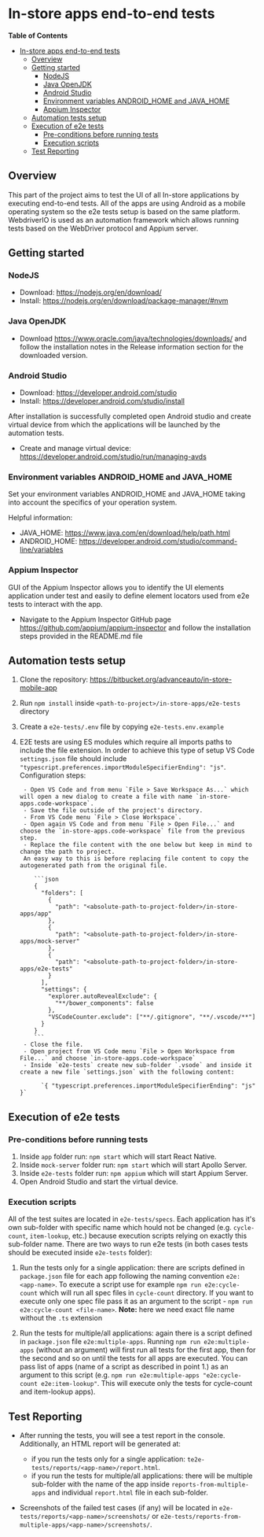 # In-store apps end-to-end tests

**Table of Contents**

- [In-store apps end-to-end tests](#in-store-apps-end-to-end-tests)
  - [Overview](#overview)
  - [Getting started](#getting-started)
    - [NodeJS](#nodejs)
    - [Java OpenJDK](#java-openjdk)
    - [Android Studio](#android-studio)
    - [Environment variables ANDROID\_HOME and JAVA\_HOME](#environment-variables-android_home-and-java_home)
    - [Appium Inspector](#appium-inspector)
  - [Automation tests setup](#automation-tests-setup)
  - [Execution of e2e tests](#execution-of-e2e-tests)
    - [Pre-conditions before running tests](#pre-conditions-before-running-tests)
    - [Execution scripts](#execution-scripts)
  - [Test Reporting](#test-reporting)

## Overview

This part of the project aims to test the UI of all In-store applications by
executing end-to-end tests. All of the apps are using Android as a mobile
operating system so the e2e tests setup is based on the same platform.
WebdriverIO is used as an automation framework which allows running tests based
on the WebDriver protocol and Appium server.

## Getting started

### NodeJS

- Download: https://nodejs.org/en/download/
- Install: https://nodejs.org/en/download/package-manager/#nvm

### Java OpenJDK

- Download https://www.oracle.com/java/technologies/downloads/ and follow the
  installation notes in the Release information section for the downloaded
  version.

### Android Studio

- Download: https://developer.android.com/studio
- Install: https://developer.android.com/studio/install

After installation is successfully completed open Android studio and create
virtual device from which the applications will be launched by the automation
tests.

- Create and manage virtual device:
  https://developer.android.com/studio/run/managing-avds

### Environment variables ANDROID_HOME and JAVA_HOME

Set your environment variables ANDROID_HOME and JAVA_HOME taking into account
the specifics of your operation system.

Helpful information:

- JAVA_HOME: https://www.java.com/en/download/help/path.html
- ANDROID_HOME: https://developer.android.com/studio/command-line/variables

### Appium Inspector

GUI of the Appium Inspector allows you to identify the UI elements application
under test and easily to define element locators used from e2e tests to interact
with the app.

- Navigate to the Appium Inspector GitHub page
  https://github.com/appium/appium-inspector and follow the installation steps
  provided in the README.md file

## Automation tests setup

1.  Clone the repository: https://bitbucket.org/advanceauto/in-store-mobile-app
2.  Run `npm install` inside `<path-to-project>/in-store-apps/e2e-tests`
    directory
3.  Create a `e2e-tests/.env` file by copying `e2e-tests.env.example`
4.  E2E tests are using ES modules which require all imports paths to include
    the file extension. In order to achieve this type of setup VS Code
    `settings.json` file should include
    `"typescript.preferences.importModuleSpecifierEnding": "js"`. Configuration
    steps:

         - Open VS Code and from menu `File > Save Workspace As...` which will open a new dialog to create a file with name `in-store-apps.code-workspace`.
         - Save the file outside of the project's directory.
         - From VS Code menu `File > Close Workspace`.
         - Open again VS Code and from menu `File > Open File...` and choose the `in-store-apps.code-workspace` file from the previous step.
         - Replace the file content with the one below but keep in mind to change the path to project.
         An easy way to this is before replacing file content to copy the autogenerated path from the original file.

            ```json
            {
              "folders": [
                {
                  "path": "<absolute-path-to-project-folder>/in-store-apps/app"
                },
                {
                  "path": "<absolute-path-to-project-folder>/in-store-apps/mock-server"
                },
                {
                  "path": "<absolute-path-to-project-folder>/in-store-apps/e2e-tests"
                }
              ],
              "settings": {
                "explorer.autoRevealExclude": {
                  "**/bower_components": false
                },
                "VSCodeCounter.exclude": ["**/.gitignore", "**/.vscode/**"]
              }
            }
            ```
         - Close the file.
         - Open project from VS Code menu `File > Open Workspace from File...` and choose `in-store-apps.code-workspace`
         - Inside `e2e-tests` create new sub-folder `.vsode` and inside it create a new file `settings.json` with the following content:

              `{ "typescript.preferences.importModuleSpecifierEnding": "js" }`

## Execution of e2e tests

### Pre-conditions before running tests

1. Inside `app` folder run: `npm start` which will start React Native.
2. Inside `mock-server` folder run: `npm start` which will start Apollo Server.
3. Inside `e2e-tests` folder run: `npm appium` which will start Appium Server.
4. Open Android Studio and start the virtual device.

### Execution scripts

All of the test suites are located in `e2e-tests/specs`. Each application has
it's own sub-folder with specific name which hould not be changed (e.g.
`cycle-count`, `item-lookup`, etc.) because execution scripts relying on exactly
this sub-folder name. There are two ways to run e2e tests (in both cases tests
should be executed inside `e2e-tests` folder):

1. Run the tests only for a single application: there are scripts defined in
   `package.json` file for each app following the naming convention
   `e2e:<app-name>`. To execute a script use for example
   `npm run e2e:cycle-count` which will run all spec files in `cycle-count`
   directory. If you want to execute only one spec file pass it as an argument
   to the script - `npm run e2e:cycle-count <file-name>`. 
   **Note:** here we need exact file name without the `.ts` extension

2. Run the tests for multiple/all applications: again there is a script defined
   in `package.json` file `e2e:multiple-apps`. Running
   `npm run e2e:multiple-apps` (without an argument) will first run all tests
   for the first app, then for the second and so on until the tests for all apps
   are executed. You can pass list of apps (name of a script as described in
   point 1.) as an argument to this script (e.g.
   `npm run e2e:multiple-apps "e2e:cycle-count e2e:item-lookup"`. This will
   execute only the tests for cycle-count and item-lookup apps).

## Test Reporting

- After running the tests, you will see a test report in the console.
  Additionally, an HTML report will be generated at:

  - if you run the tests only for a single application:
    `te2e-tests/reports/<app-name>/report.html`.
  - if you run the tests for multiple/all applications: there will be multiple
    sub-folder with the name of the app inside `reports-from-multiple-apps` and
    individual `report.html` file in each sub-folder.

- Screenshots of the failed test cases (if any) will be located in
  `e2e-tests/reports/<app-name>/screenshots/` or
  `e2e-tests/reports-from-multiple-apps/<app-name>/screenshots/`.
